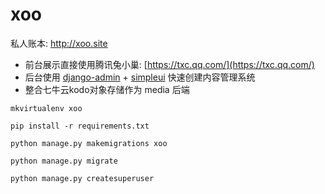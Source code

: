 # xoo

私人账本: http://xoo.site

- 前台展示直接使用腾讯兔小巢: [https://txc.qq.com/](https://txc.qq.com/)
- 后台使用 [django-admin](https://docs.djangoproject.com/en/4.1/intro/tutorial07/) + [simpleui](https://simpleui.72wo.com/docs/simpleui/doc.html) 快速创建内容管理系统
- 整合七牛云kodo对象存储作为 media 后端

```shell
mkvirtualenv xoo

pip install -r requirements.txt

python manage.py makemigrations xoo

python manage.py migrate

python manage.py createsuperuser
```
